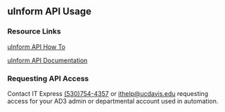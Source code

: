 ## uInform API Usage

### Resource Links

[uInform API How To](https://ws.uinform.ucdavis.edu/howto.html)

[uInform API Documentation](https://ws.uinform.ucdavis.edu/swagger/index.html)


### Requesting API Access

Contact IT Express [(530)754-4357](tel:5307544357) or [ithelp@ucdavis.edu](mailto:ithelp@ucdavis.edu) requesting access for your AD3 admin or departmental account used in automation. 



